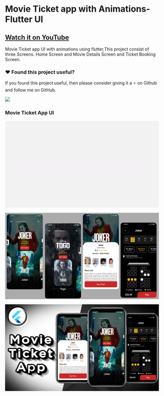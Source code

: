 # Movie Ticket app with Animations- Flutter UI

## [Watch it on YouTube](https://www.youtube.com/watch?v=QOS1CDAQyMU)


Movie Ticket app UI with animations using flutter,This project consist of three Screens. Home Screen and Movie Details Screen and Ticket Booking Screen. 

### :heart: Found this project useful?

If you found this project useful, then please consider giving it a :star: on Github and follow me on GitHub.

<a href="https://www.buymeacoffee.com/iamsayuj"><img src="https://cdn.buymeacoffee.com/buttons/v2/default-yellow.png" height="60"></a>

### Movie Ticket App UI

![App UI](/movieticket.gif)

![App UI](/movie.png)

![App UI](/moviethumb.png)
